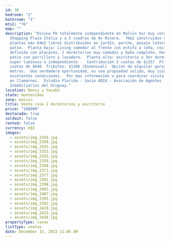 ```yaml
---
id: 36
bedroom: "2"
bathroom: "1"
mts2: "76"
map: ""
description: "Divina PH totalmente independiente en Malvin Sur muy cerquita del
  Shopping Plaza Italia y a 5 cuadras de Av Rivera.  76m2 construidos en 2
  plantas más 64m2 libres distribuidos en jardín, porche, pasaje lateral y
  patio.  Planta baja: Living comedor al frente con estufa a leña, cocina
  definida con placares, 2 dormitorios muy cómodos y baño completo. Hermoso
  patio con parrillero y lavadero.  Planta alta: escritorio o 3er dormitorio,
  super luminoso e independiente .  Contribución 3 cuotas de $1357  Primaria 3
  cuotas de $640  Tributos: $1386 (bimensual)  Opción de alquilar garaje a pocos
  metros.  Una verdadera oportunidad, es una propiedad solida, muy cuidada, en
  excelentes condiciones.  Por mas información o para coordinar visita no dudes
  en llamarnos.  Estudio Florida - Socio ADIU - Asociación de Agentes
  Inmobiliarios del Uruguay."
location: Nancy y Yacabù
state: montevideo
zone: malvin
title: Venta casa 2 dormitorios y escritorio
price: "198000"
destacada: true
soldout: false
rented: false
currency: U$S
images:
  - assets/img_2344.jpg
  - assets/img_2350.jpg
  - assets/img_2341.jpg
  - assets/img_2352.jpg
  - assets/img_2355.jpg
  - assets/img_2359.jpg
  - assets/img_2368.jpg
  - assets/img_2371.jpg
  - assets/img_2377.jpg
  - assets/img_2381.jpg
  - assets/img_2398.jpg
  - assets/img_2401.jpg
  - assets/img_2407.jpg
  - assets/img_2393.jpg
  - assets/img_2392.jpg
  - assets/img_2419.jpg
  - assets/img_2423.jpg
  - assets/img_2428.jpg
propertyType: casas
listType: ventas
date: December 15, 2023 11:06 AM
---
```


